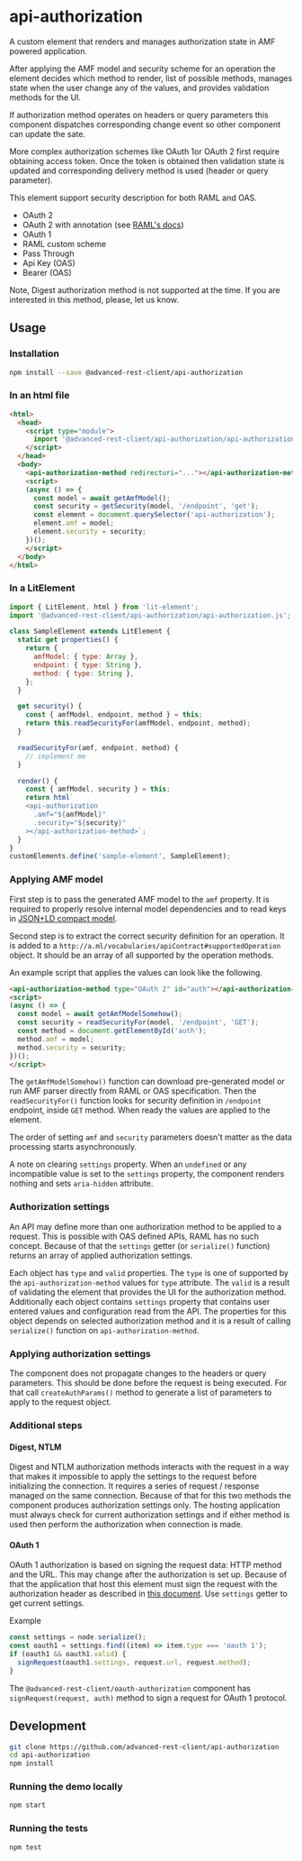 # api-authorization

A custom element that renders and manages authorization state in AMF powered application.

After applying the AMF model and security scheme for an operation the element decides
which method to render, list of possible methods, manages state when the user
change any of the values, and provides validation methods for the UI.

If authorization method operates on headers or query parameters this component
dispatches corresponding change event so other component can update the sate.

More complex authorization schemes like OAuth 1or OAuth 2 first require obtaining
access token. Once the token is obtained then validation state is updated and corresponding
delivery method is used (header or query parameter).

This element support security description for both RAML and OAS.

-   OAuth 2
-   OAuth 2 with annotation (see [RAML's docs](https://github.com/raml-org/raml-annotations/tree/master/annotations/security-schemes))
-   OAuth 1
-   RAML custom scheme
-   Pass Through
-   Api Key (OAS)
-   Bearer (OAS)

Note, Digest authorization method is not supported at the time. If you are interested in this method, please, let us know.

## Usage

### Installation

```bash
npm install --save @advanced-rest-client/api-authorization
```

### In an html file

```html
<html>
  <head>
    <script type="module">
      import '@advanced-rest-client/api-authorization/api-authorization.js';
    </script>
  </head>
  <body>
    <api-authorization-method redirecturi="..."></api-authorization-method>
    <script>
    (async () => {
      const model = await getAmfModel();
      const security = getSecurity(model, '/endpoint', 'get');
      const element = document.querySelector('api-authorization');
      element.amf = model;
      element.security = security;
    })();
    </script>
  </body>
</html>
```

### In a LitElement

```js
import { LitElement, html } from 'lit-element';
import '@advanced-rest-client/api-authorization/api-authorization.js';

class SampleElement extends LitElement {
  static get properties() {
    return {
      amfModel: { type: Array },
      endpoint: { type: String },
      method: { type: String },
    };
  }

  get security() {
    const { amfModel, endpoint, method } = this;
    return this.readSecurityFor(amfModel, endpoint, method);
  }

  readSecurityFor(amf, endpoint, method) {
    // implement me
  }

  render() {
    const { amfModel, security } = this;
    return html`
    <api-authorization
      .amf="${amfModel}"
      .security="${security}"
    ></api-authorization-method>`;
  }
}
customElements.define('sample-element', SampleElement);
```

### Applying AMF model

First step is to pass the generated AMF model to the `amf` property. It is required to properly resolve internal model dependencies and to read keys in [JSON+LD compact model](https://w3c.github.io/json-ld-syntax/#compact-iris).

Second step is to extract the correct security definition for an operation. It is added to a `http://a.ml/vocabularies/apiContract#supportedOperation` object. It should be an array of all supported by the operation methods.

An example script that applies the values can look like the following.

```html
<api-authorization-method type="OAuth 2" id="auth"></api-authorization-method>
<script>
(async () => {
  const model = await getAmfModelSomehow();
  const security = readSecurityFor(model, '/endpoint', 'GET');
  const method = document.getElementById('auth');
  method.amf = model;
  method.security = security;
})();
</script>
```

The `getAmfModelSomehow()` function can download pre-generated model or run AMF parser directly from RAML or OAS specification.
Then the `readSecurityFor()` function looks for security definition in `/endpoint` endpoint, inside `GET` method.
When ready the values are applied to the element.

The order of setting `amf` and `security` parameters doesn't matter as the data processing starts asynchronously.

A note on clearing `settings` property. When an `undefined` or any incompatible value is set to the `settings` property, the component renders nothing and sets `aria-hidden` attribute.

### Authorization settings

An API may define more than one authorization method to be applied to a request. This is possible with OAS defined APIs, RAML has no such concept. Because of that the `settings` getter (or `serialize()` function) returns an array of applied authorization settings.

Each object has `type` and `valid` properties. The `type` is one of supported by the `api-authorization-method` values for `type` attribute. The `valid` is a result of validating the element that provides the UI for the authorization method.
Additionally each object contains `settings` property that contains user entered values and configuration read from the API. The properties for this object depends on selected authorization method and it is a result of calling `serialize()` function on `api-authorization-method`.

### Applying authorization settings

The component does not propagate changes to the headers or query parameters.
This should be done before the request is being executed. For that call `createAuthParams()` method to generate a list of parameters to apply to the request object.

### Additional steps

#### Digest, NTLM

Digest and NTLM authorization methods interacts with the request in a way that makes it impossible to apply the settings to the request before initializing the connection. It requires a series of request / response managed on the same connection. Because of that for this two methods the component produces authorization settings only. The hosting application must always check for current authorization settings and if either method is used then perform the authorization when connection is made.

#### OAuth 1

OAuth 1 authorization is based on signing the request data: HTTP method and the URL. This may change after the authorization is set up.
Because of that the application that host this element must sign the request with the authorization header as described in [this document](https://oauth1.wp-api.org/docs/basics/Signing.html). Use `settings` getter to get current settings.

Example

```javascript
const settings = node.serialize();
const oauth1 = settings.find((item) => item.type === 'oauth 1');
if (oauth1 && oauth1.valid) {
  signRequest(oauth1.settings, request.url, request.method);
}
```

The `@advanced-rest-client/oauth-authorization` component has `signRequest(request, auth)` method to sign a request for OAuth 1 protocol.

## Development

```sh
git clone https://github.com/advanced-rest-client/api-authorization
cd api-authorization
npm install
```

### Running the demo locally

```sh
npm start
```

### Running the tests
```sh
npm test
```
